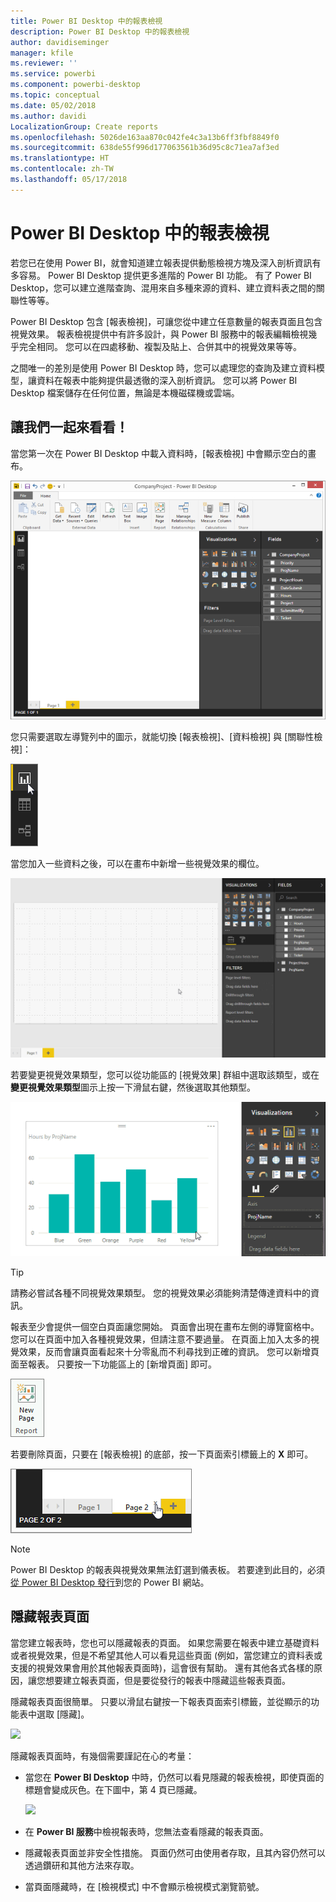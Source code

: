 ```yaml
---
title: Power BI Desktop 中的報表檢視
description: Power BI Desktop 中的報表檢視
author: davidiseminger
manager: kfile
ms.reviewer: ''
ms.service: powerbi
ms.component: powerbi-desktop
ms.topic: conceptual
ms.date: 05/02/2018
ms.author: davidi
LocalizationGroup: Create reports
ms.openlocfilehash: 5026de163aa870c042fe4c3a13b6ff3fbf8849f0
ms.sourcegitcommit: 638de55f996d177063561b36d95c8c71ea7af3ed
ms.translationtype: HT
ms.contentlocale: zh-TW
ms.lasthandoff: 05/17/2018
---
```

# <a name="report-view-in-power-bi-desktop"></a>Power BI Desktop 中的報表檢視
若您已在使用 Power BI，就會知道建立報表提供動態檢視方塊及深入剖析資訊有多容易。 Power BI Desktop 提供更多進階的 Power BI 功能。 有了 Power BI Desktop，您可以建立進階查詢、混用來自多種來源的資料、建立資料表之間的關聯性等等。

Power BI Desktop 包含 [報表檢視]，可讓您從中建立任意數量的報表頁面且包含視覺效果。 報表檢視提供中有許多設計，與 Power BI 服務中的報表編輯檢視幾乎完全相同。 您可以在四處移動、複製及貼上、合併其中的視覺效果等等。

之間唯一的差別是使用 Power BI Desktop 時，您可以處理您的查詢及建立資料模型，讓資料在報表中能夠提供最透徹的深入剖析資訊。 您可以將 Power BI Desktop 檔案儲存在任何位置，無論是本機磁碟機或雲端。

## <a name="lets-take-a-look"></a>讓我們一起來看看！
當您第一次在 Power BI Desktop 中載入資料時，[報表檢視] 中會顯示空白的畫布。

![](media/desktop-report-view/pbi_reportviewinpbidesigner_reportview.png)

您只需要選取左導覽列中的圖示，就能切換 [報表檢視]、[資料檢視] 與 [關聯性檢視]：

![](media/desktop-report-view/pbi_reportviewinpbidesigner_changeview.png)

當您加入一些資料之後，可以在畫布中新增一些視覺效果的欄位。

![](media/desktop-report-view/pbid_reportview_addvis.gif)

若要變更視覺效果類型，您可以從功能區的 [視覺效果] 群組中選取該類型，或在**變更視覺效果類型**圖示上按一下滑鼠右鍵，然後選取其他類型。

![](media/desktop-report-view/pbid_reportview_changevis.gif)

> [!TIP]
> 請務必嘗試各種不同視覺效果類型。 您的視覺效果必須能夠清楚傳達資料中的資訊。
> 
> 

報表至少會提供一個空白頁面讓您開始。 頁面會出現在畫布左側的導覽窗格中。 您可以在頁面中加入各種視覺效果，但請注意不要過量。 在頁面上加入太多的視覺效果，反而會讓頁面看起來十分零亂而不利尋找到正確的資訊。 您可以新增頁面至報表。 只要按一下功能區上的 [新增頁面] 即可。

![](media/desktop-report-view/pbidesignerreportviewnewpage.png)

若要刪除頁面，只要在 [報表檢視] 的底部，按一下頁面索引標籤上的 **X** 即可。

![](media/desktop-report-view/pbi_reportviewinpbidesigner_deletepage.png)

> [!NOTE]
> Power BI Desktop 的報表與視覺效果無法釘選到儀表板。 若要達到此目的，必須[從 Power BI Desktop 發行](desktop-upload-desktop-files.md)到您的 Power BI 網站。

## <a name="hide-report-pages"></a>隱藏報表頁面

當您建立報表時，您也可以隱藏報表的頁面。 如果您需要在報表中建立基礎資料或者視覺效果，但是不希望其他人可以看見這些頁面 (例如，當您建立的資料表或支援的視覺效果會用於其他報表頁面時)，這會很有幫助。 還有其他各式各樣的原因，讓您想要建立報表頁面，但是要從發行的報表中隱藏這些報表頁面。 

隱藏報表頁面很簡單。 只要以滑鼠右鍵按一下報表頁面索引標籤，並從顯示的功能表中選取 [隱藏]。

![](media/desktop-report-view/report-view_05.png)

隱藏報表頁面時，有幾個需要謹記在心的考量：

* 當您在 **Power BI Desktop** 中時，仍然可以看見隱藏的報表檢視，即使頁面的標題會變成灰色。在下圖中，第 4 頁已隱藏。

    ![](media/desktop-report-view/report-view_06.png)

* 在 **Power BI 服務**中檢視報表時，您無法查看隱藏的報表頁面。

* 隱藏報表頁面並非安全性措施。 頁面仍然可由使用者存取，且其內容仍然可以透過鑽研和其他方法來存取。

* 當頁面隱藏時，在 [檢視模式] 中不會顯示檢視模式瀏覽箭號。

